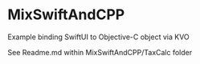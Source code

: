 # MixSwiftAndCPP
Example binding SwiftUI to Objective-C object via KVO

See Readme.md within MixSwiftAndCPP/TaxCalc folder
